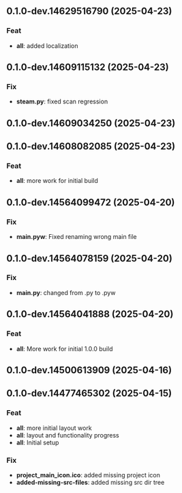 ## 0.1.0-dev.14629516790 (2025-04-23)

### Feat

- **all**: added localization

## 0.1.0-dev.14609115132 (2025-04-23)

### Fix

- **steam.py**: fixed scan regression

## 0.1.0-dev.14609034250 (2025-04-23)

## 0.1.0-dev.14608082085 (2025-04-23)

### Feat

- **all**: more work for initial build

## 0.1.0-dev.14564099472 (2025-04-20)

### Fix

- **main.pyw**: Fixed renaming wrong main file

## 0.1.0-dev.14564078159 (2025-04-20)

### Fix

- **main.py**: changed from .py to .pyw

## 0.1.0-dev.14564041888 (2025-04-20)

### Feat

- **all**: More work for initial 1.0.0 build

## 0.1.0-dev.14500613909 (2025-04-16)

## 0.1.0-dev.14477465302 (2025-04-15)

### Feat

- **all**: more initial layout work
- **all**: layout and functionality progress
- **all**: Initial setup

### Fix

- **project_main_icon.ico**: added missing project icon
- **added-missing-src-files**: added missing src dir tree
